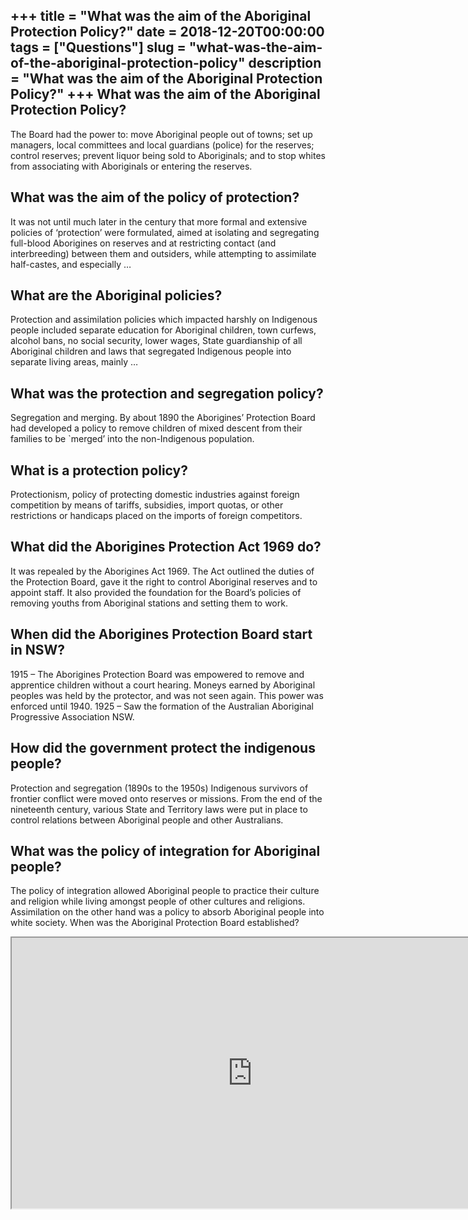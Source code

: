 +++
title = "What was the aim of the Aboriginal Protection Policy?"
date = 2018-12-20T00:00:00
tags = ["Questions"]
slug = "what-was-the-aim-of-the-aboriginal-protection-policy"
description = "What was the aim of the Aboriginal Protection Policy?"
+++
What was the aim of the Aboriginal Protection Policy?
-----------------------------------------------------

The Board had the power to: move Aboriginal people out of towns; set up managers, local committees and local guardians (police) for the reserves; control reserves; prevent liquor being sold to Aboriginals; and to stop whites from associating with Aboriginals or entering the reserves.

What was the aim of the policy of protection?
---------------------------------------------

It was not until much later in the century that more formal and extensive policies of ‘protection’ were formulated, aimed at isolating and segregating full-blood Aborigines on reserves and at restricting contact (and interbreeding) between them and outsiders, while attempting to assimilate half-castes, and especially …

What are the Aboriginal policies?
---------------------------------

Protection and assimilation policies which impacted harshly on Indigenous people included separate education for Aboriginal children, town curfews, alcohol bans, no social security, lower wages, State guardianship of all Aboriginal children and laws that segregated Indigenous people into separate living areas, mainly …

What was the protection and segregation policy?
-----------------------------------------------

Segregation and merging. By about 1890 the Aborigines’ Protection Board had developed a policy to remove children of mixed descent from their families to be `merged’ into the non-Indigenous population.

What is a protection policy?
----------------------------

Protectionism, policy of protecting domestic industries against foreign competition by means of tariffs, subsidies, import quotas, or other restrictions or handicaps placed on the imports of foreign competitors.

What did the Aborigines Protection Act 1969 do?
-----------------------------------------------

It was repealed by the Aborigines Act 1969. The Act outlined the duties of the Protection Board, gave it the right to control Aboriginal reserves and to appoint staff. It also provided the foundation for the Board’s policies of removing youths from Aboriginal stations and setting them to work.

When did the Aborigines Protection Board start in NSW?
------------------------------------------------------

1915 – The Aborigines Protection Board was empowered to remove and apprentice children without a court hearing. Moneys earned by Aboriginal peoples was held by the protector, and was not seen again. This power was enforced until 1940. 1925 – Saw the formation of the Australian Aboriginal Progressive Association NSW.

How did the government protect the indigenous people?
-----------------------------------------------------

Protection and segregation (1890s to the 1950s) Indigenous survivors of frontier conflict were moved onto reserves or missions. From the end of the nineteenth century, various State and Territory laws were put in place to control relations between Aboriginal people and other Australians.

What was the policy of integration for Aboriginal people?
---------------------------------------------------------

The policy of integration allowed Aboriginal people to practice their culture and religion while living amongst people of other cultures and religions. Assimilation on the other hand was a policy to absorb Aboriginal people into white society. When was the Aboriginal Protection Board established?

<iframe allow="accelerometer; autoplay; clipboard-write; encrypted-media; gyroscope; picture-in-picture" allowfullscreen="" class="__youtube_prefs__  epyt-is-override  no-lazyload" data-no-lazy="1" data-origheight="433" data-origwidth="770" data-skipgform_ajax_framebjll="" height="433" id="_ytid_57542" loading="lazy" src="https://www.youtube.com/embed/OxaHuIHx8bM?enablejsapi=1&autoplay=0&cc_load_policy=0&cc_lang_pref=&iv_load_policy=1&loop=0&modestbranding=0&rel=1&fs=1&playsinline=0&autohide=2&theme=dark&color=red&controls=1&" title="YouTube player" width="770"></iframe>